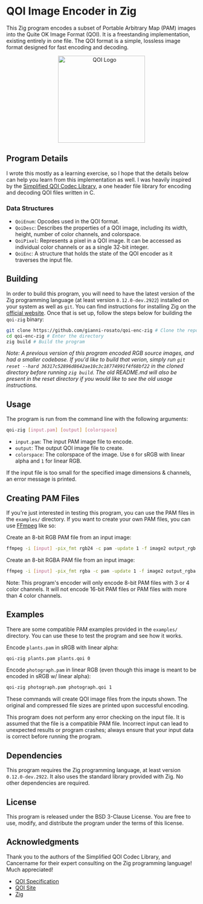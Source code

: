 # QOI Image Encoder in Zig

This Zig program encodes a subset of Portable Arbitrary Map (PAM) images into the Quite OK Image Format (QOI). It is a freestanding implementation, existing entirely in one file. The QOI format is a simple, lossless image format designed for fast encoding and decoding.

<div align="center">
<img src="https://ninja.dog/1nzHoy.svg" alt="QOI Logo" width=230/>
</div>

## Program Details

I wrote this mostly as a learning exercise, so I hope that the details below can help you learn from this implementation as well. I was heavily inspired by the [Simplified QOI Codec Library](https://github.com/Aftersol/Simplified-QOI-Codec), a one header file library for encoding and decoding QOI files written in C.

### Data Structures

- `QoiEnum`: Opcodes used in the QOI format.
- `QoiDesc`: Describes the properties of a QOI image, including its width, height, number of color channels, and colorspace.
- `QoiPixel`: Represents a pixel in a QOI image. It can be accessed as individual color channels or as a single 32-bit integer.
- `QoiEnc`: A structure that holds the state of the QOI encoder as it traverses the input file.

## Building

In order to build this program, you will need to have the latest version of the Zig programming language (at least version `0.12.0-dev.2922`) installed on your system as well as `git`. You can find instructions for installing Zig on the [official website](https://ziglang.org/). Once that is set up, follow the steps below for building the `qoi-zig` binary:

```bash
git clone https://github.com/gianni-rosato/qoi-enc-zig # Clone the repo
cd qoi-enc-zig # Enter the directory
zig build # Build the program
```

*Note: A previous version of this program encoded RGB source images, and had a smaller codebase. If you'd like to build that verion, simply run `git reset --hard 36317c52896d8642ae10c3c18774991f4f68bf22` in the cloned directory before running `zig build`. The old README.md will also be present in the reset directory if you would like to see the old usage instructions.*

## Usage

The program is run from the command line with the following arguments:

```bash
qoi-zig [input.pam] [output] [colorspace]
```

- `input.pam`: The input PAM image file to encode.
- `output`: The output QOI image file to create.
- `colorspace`: The colorspace of the image. Use `0` for sRGB with linear alpha and `1` for linear RGB.

If the input file is too small for the specified image dimensions & channels, an error message is printed.

## Creating PAM Files

If you're just interested in testing this program, you can use the PAM files in the `examples/` directory. If you want to create your own PAM files, you can use [FFmpeg](https://wiki.x266.mov/docs/utilities/ffmpeg) like so:

Create an 8-bit RGB PAM file from an input image:

```bash
ffmpeg -i [input] -pix_fmt rgb24 -c pam -update 1 -f image2 output_rgb.pam
```

Create an 8-bit RGBA PAM file from an input image:

```bash
ffmpeg -i [input] -pix_fmt rgba -c pam -update 1 -f image2 output_rgba.pam
```

Note: This program's encoder will only encode 8-bit PAM files with 3 or 4 color channels. It will not encode 16-bit PAM files or PAM files with more than 4 color channels.

## Examples

There are some compatible PAM examples provided in the `examples/` directory. You can use these to test the program and see how it works.

Encode `plants.pam` in sRGB with linear alpha:

```bash
qoi-zig plants.pam plants.qoi 0
```

Encode `photograph.pam` in linear RGB (even though this image is meant to be encoded in sRGB w/ linear alpha):

```bash
qoi-zig photograph.pam photograph.qoi 1
```

These commands will create QOI image files from the inputs shown. The original and compressed file sizes are printed upon successful encoding.

This program does not perform any error checking on the input file. It is assumed that the file is a compatible PAM file. Incorrect input can lead to unexpected results or program crashes; always ensure that your input data is correct before running the program.

## Dependencies

This program requires the Zig programming language, at least version `0.12.0-dev.2922`. It also uses the standard library provided with Zig. No other dependencies are required.

## License

This program is released under the BSD 3-Clause License. You are free to use, modify, and distribute the program under the terms of this license.

## Acknowledgments

Thank you to the authors of the Simplified QOI Codec Library, and Cancername for their expert consulting on the Zig programming language! Much appreciated!

- [QOI Specification](https://qoiformat.org/qoi-specification.pdf)
- [QOI Site](https://qoiformat.org/)
- [Zig](https://ziglang.org/)
